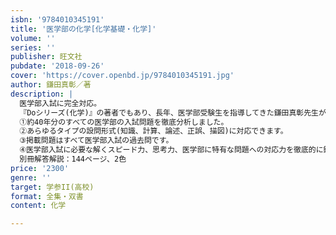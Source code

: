 ```yaml
---
isbn: '9784010345191'
title: '医学部の化学[化学基礎・化学]'
volume: ''
series: ''
publisher: 旺文社
pubdate: '2018-09-26'
cover: 'https://cover.openbd.jp/9784010345191.jpg'
author: 鎌田真彰／著
description: |
  医学部入試に完全対応。
  『Doシリーズ(化学)』の著者でもあり、長年、医学部受験生を指導してきた鎌田真彰先生が、すべての医学部志願者に贈る至高の一冊！
  ①約40年分のすべての医学部の入試問題を徹底分析しました。
  ②あらゆるタイプの設問形式(知識、計算、論述、正誤、描図)に対応できます。
  ③掲載問題はすべて医学部入試の過去問です。
  ④医学部入試に必要な解くスピード力、思考力、医学部に特有な問題への対応力を徹底的に鍛えられます。
  別冊解答解説：144ページ、2色
price: '2300'
genre: ''
target: 学参II(高校)
format: 全集・双書
content: 化学

---
```

